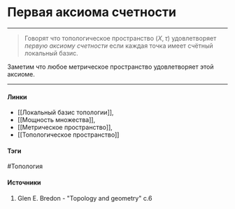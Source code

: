 # Первая аксиома счетности
***
>Говорят что топологическое пространство $(X,\tau)$ удовлетворяет *первую аксиому счетности* если каждая точка имеет счётный локальный базис.

Заметим что любое метрическое пространство удовлетворяет этой аксиоме.
***
#### Линки
- [[Локальный базис топологии]],
- [[Мощность множества]],
- [[Метрическое пространство]],
- [[Топологическое пространство]]
#### Тэги
 #Топология 
#### Источники
1. Glen E. Bredon - "Topology and geometry" c.6